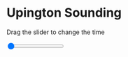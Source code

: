 <h1>Upington Sounding</h1>
<p>Drag the slider to change the time</p>

<div class="slidecontainer">
<input oninput='setImage(this)' class="slider" type="range" min="0" max="2" value="0" step="1" />
<img id='img'/>
</div>

<script>
var img = document.getElementById('img');
var img_array = ['/assets/images/skwt/skd_upt_wrfout_d01_2020-06-28_12:00:00.png',
'/assets/images/skwt/skd_upt_wrfout_d01_2020-06-28_18:00:00.png',];
function setImage(obj)
{
        var value = obj.value;
        img.src = img_array[value];

}
</script>
